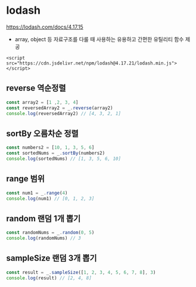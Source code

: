# lodash

https://lodash.com/docs/4.17.15

- array, object 등 자료구조를 다룰 때 사용하는 유용하고 간편한 유틸리티 함수 제공

```vue
<script src="https://cdn.jsdelivr.net/npm/lodash@4.17.21/lodash.min.js"></script>
```

## reverse 역순정렬

```javascript
const array2 = [1 ,2, 3, 4]
const reversedArray2 = _.reverse(array2)
console.log(reversedArray2) // [4, 3, 2, 1]
```

## sortBy 오름차순 정렬

```javascript
const numbers2 = [10, 1, 3, 5, 6]
const sortedNums = _.sortBy(numbers2)
console.log(sortedNums) // [1, 3, 5, 6, 10]
```

## range 범위

```javascript
const num1 = _.range(4)
console.log(num1) // [0, 1, 2, 3]
```

## random 랜덤 1개 뽑기

```javascript
const randomNums = _.random(0, 5)
console.log(randomNums) // 3
```

## sampleSize 랜덤 3개 뽑기

```javascript
const result = _.sampleSize([1, 2, 3, 4, 5, 6, 7, 8], 3)
console.log(result) // [2, 4, 8]
```

